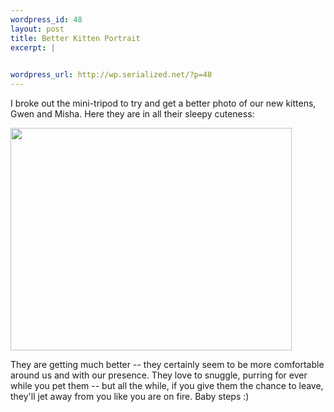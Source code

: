 ```yaml
--- 
wordpress_id: 48
layout: post
title: Better Kitten Portrait
excerpt: |
  

wordpress_url: http://wp.serialized.net/?p=48
---
```

<p>I broke out the mini-tripod to try and get a better photo of our new kittens, Gwen and Misha. Here they are in all their sleepy cuteness:</p>

<p><img src="http://serialized.net/img/sleepy-gwen-misha.jpg" width="450" height="356" /></p>

<p>They are getting much better -- they certainly seem to be more comfortable around us and with our presence. They love to snuggle, purring for ever while you pet them -- but  all the while, if you give them the chance to leave, they&#39;ll jet away from you like you are on fire. Baby steps :)</p>
